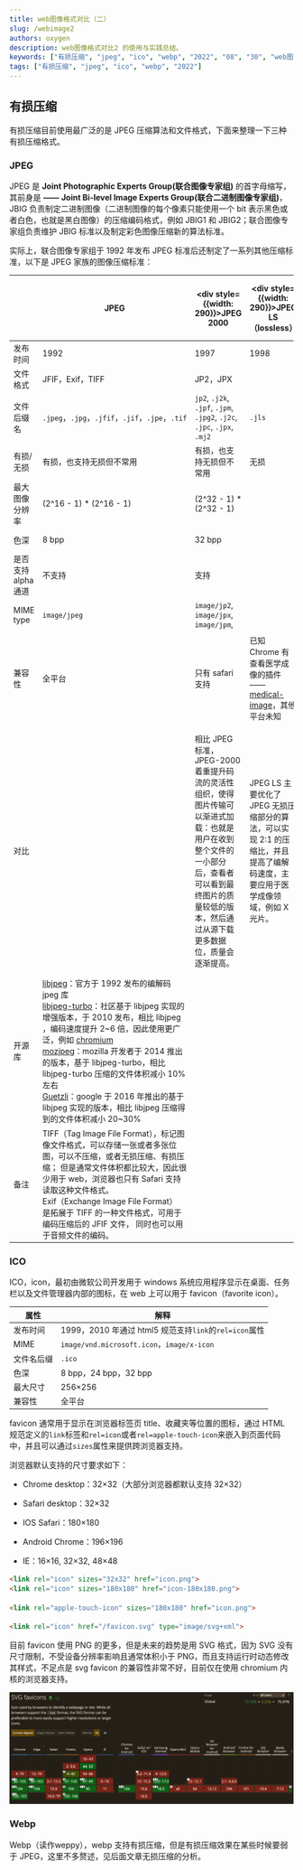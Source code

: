 ```yaml
---
title: web图像格式对比（二）
slug: /webimage2
authors: oxygen
description: web图像格式对比2 的使用与实践总结。
keywords: ["有损压缩", "jpeg", "ico", "webp", "2022", "08", "30", "web图像格式对比2"]
tags: ["有损压缩", "jpeg", "ico", "webp", "2022"]
---
```

## 有损压缩

有损压缩目前使用最广泛的是 JPEG 压缩算法和文件格式，下面来整理一下三种有损压缩格式。

<!--truncate-->

### JPEG

JPEG 是 **Joint Photographic Experts Group(联合图像专家组)** 的首字母缩写，其前身是 **——** **Joint Bi-level Image Experts Group(联合二进制图像专家组)**，JBIG 负责制定二进制图像（二进制图像的每个像素只能使用一个 bit 表示黑色或者白色，也就是黑白图像）的压缩编码格式，例如 JBIG1 和 JBIG2；联合图像专家组负责维护 JBIG 标准以及制定彩色图像压缩新的算法标准。

实际上，联合图像专家组于 1992 年发布 JPEG 标准后还制定了一系列其他压缩标准，以下是 JPEG 家族的图像压缩标准：

|                     | JPEG                                                         | <div style={{width: 290}}>JPEG 2000</div>                    | <div style={{width: 290}}>JPEG LS（lossless）</div>          | JPEG XR（extended range）                                    | JPEG XT（extended tone still image）     | <div style={{width: 290}}>JPEG XS（extended extra small）</div> | <div style={{width: 290}}>JPEG XL（extended longterm）</div> |
| ------------------- | ------------------------------------------------------------ | ------------------------------------------------------------ | ------------------------------------------------------------ | ------------------------------------------------------------ | ---------------------------------------- | ------------------------------------------------------------ | ------------------------------------------------------------ |
| 发布时间            | 1992                                                         | 1997                                                         | 1998                                                         | 2011                                                         | 2015                                     | 2019                                                         | 2022                                                         |
| 文件格式            | JFIF，Exif，TIFF                                             | JP2，JPX                                                     |                                                              | JXR                                                          | JFIF                                     | JXS                                                          | JXL                                                          |
| 文件后缀名          | `.jpeg`，`.jpg`，`.jfif`，`.jif`，`.jpe`，`.tif`             | `jp2`, `.j2k`, `.jpf`, `.jpm`, `.jpg2`, `.j2c`, `.jpc`, `.jpx`, `.mj2` | `.jls`                                                       | `.jxr`，`.hdp`，`.wdp `                                      | `.jpeg`，`.jpg`，`.jfif`，`.jif`，`.jpe` | `.jxs`                                                       | `.jxl`                                                       |
| 有损/无损           | 有损，也支持无损但不常用                                     | 有损，也支持无损但不常用                                     | 无损                                                         | 有损/无损                                                    | 无损                                     | 有损                                                         | 有损/无损                                                    |
| 最大图像分辨率      | (2^16 - 1) * (2^16 - 1)                                      | (2^32 - 1) * (2^32 - 1)                                      |                                                              |                                                              |                                          |                                                              | (2^30 - 1) * (2^30 - 1)                                      |
| 色深                | 8 bpp                                                        | 32 bpp                                                       |                                                              | 16 bpp                                                       | 8 bpp                                    | 16 bpp                                                       | 24 bpp，32 bpp                                               |
| 是否支持 alpha 通道 | 不支持                                                       | 支持                                                         |                                                              | 支持                                                         | 支持                                     | 支持                                                         | 支持                                                         |
| MIME type           | `image/jpeg`                                                 | `image/jp2`, `image/jpx`, `image/jpm`,                       |                                                              | `image/jxr`，`image/vnd.ms-photo`                            | `image/jpeg`                             | `image/jxsc`, `video/jxsv`                                   | `image/jxl`                                                  |
| 兼容性              | 全平台                                                       | 只有 safari 支持                                             | 已知 Chrome 有查看医学成像的插件 —— [medical-image](https://chrome.google.com/webstore/detail/dicom-medical-image-reade/phakdkeobphiapdoggpcdilgmjbepnfg?hl=ro)，其他平台未知 | 只有 IE 支持                                                 | 暂无平台使用                             | 暂无平台使用                                                 | 暂无平台支持，但是 chrome 和 firefox 从 90 版本进入测试阶段，可以开启实验性特性 |
| 对比                |                                                              | 相比 JPEG 标准，JPEG-2000 着重提升码流的灵活性组织，使得图片传输可以渐进式加载：也就是用户在收到整个文件的一小部分后，查看者可以看到最终图片的质量较低的版本，然后通过从源下载更多数据位，质量会逐渐提高。 | JPEG LS 主要优化了 JPEG 无损压缩部分的算法，可以实现 2:1 的压缩比，并且提高了编解码速度，主要应用于医学成像领域，例如 X 光片。 | 与 JPEG 相比，JPEG XR 文件格式支持更高的压缩比，以对具有同等质量的图像进行编码。 |                                          | JPEG XS 被称为视觉无损低延迟轻量级图像，主要适用于网络码流传输场景下的图像压缩，因为其具有超高速的编解码压缩算法和高达 10:1 的压缩比，同时其编码器可以根据带宽动态调整压缩比来完美匹配可用带宽，从而减少图像传输延迟时间。 | 目前被图像专家组纳入标准，旨在替代当前的 JPEG 压缩标准，有损压缩相比目前的 JPEG 可以减小约 60% 的体积，同时优化了高压缩比下的图像质量，无损压缩相比 PNG 减少 35% 的体积。 |
| 开源库              | [libjpeg](https://github.com/thorfdbg/libjpeg)：官方于 1992 发布的编解码 jpeg 库<br />[libjpeg-turbo](https://github.com/libjpeg-turbo/libjpeg-turbo)：社区基于 libjpeg 实现的增强版本，于 2010 发布，相比  libjpeg ，编码速度提升 2~6 倍，因此使用更广泛，例如 [chromium](https://chromium.googlesource.com/chromium/deps/libjpeg_turbo/)<br />[mozjpeg](https://github.com/mozilla/mozjpeg)：mozilla 开发者于 2014 推出的版本，基于 libjpeg-turbo，相比 libjpeg-turbo 压缩的文件体积减小 10% 左右<br />[Guetzli](https://github.com/google/guetzli)：google 于 2016 年推出的基于 libjpeg 实现的版本，相比 libjpeg 压缩得到的文件体积减小 20~30% |                                                              |                                                              |                                                              |                                          |                                                              |                                                              |
| 备注                | TIFF（Tag Image File Format），标记图像文件格式，可以存储一张或者多张位图，可以不压缩，或者无损压缩、有损压缩； 但是通常文件体积都比较大，因此很少用于 web，浏览器也只有 Safari 支持读取这种文件格式。<br />Exif（Exchange Image File Format） 是拓展于 TIFF 的一种文件格式，可用于编码压缩后的 JFIF 文件， 同时也可以用于音频文件的编码。 |                                                              |                                                              |                                                              |                                          |                                                              |                                                              |

### ICO

ICO，icon，最初由微软公司开发用于 windows 系统应用程序显示在桌面、任务栏以及文件管理器内部的图标，在 web 上可以用于 favicon（favorite icon）。

| 属性       | 解释                                                   |
| ---------- | ------------------------------------------------------ |
| 发布时间   | 1999，2010 年通过 html5 规范支持`link`的`rel=icon`属性 |
| MIME       | `image/vnd.microsoft.icon`，`image/x-icon`             |
| 文件名后缀 | `.ico`                                                 |
| 色深       | 8 bpp，24 bpp，32 bpp                                  |
| 最大尺寸   | 256×256                                                |
| 兼容性     | 全平台                                                 |

favicon 通常用于显示在浏览器标签页 title、收藏夹等位置的图标，通过 HTML 规范定义的`link`标签和`rel=icon`或者`rel=apple-touch-icon`来嵌入到页面代码中，并且可以通过`sizes`属性来提供跨浏览器支持。

浏览器默认支持的尺寸要求如下：

- Chrome desktop：32×32（大部分浏览器都默认支持 32×32）

- Safari desktop：32×32

- IOS Safari：180×180

- Android Chrome：196×196

- IE：16×16, 32×32, 48×48

```HTML
<link rel="icon" sizes="32x32" href="icon.png">
<link rel="icon" sizes="180x180" href="icon-180x180.png">

<link rel="apple-touch-icon" sizes="180x180" href="icon.png">

<link rel="icon" href="/favicon.svg" type="image/svg+xml">
```

目前 favicon 使用 PNG 的更多，但是未来的趋势是用 SVG 格式，因为 SVG 没有尺寸限制，不受设备分辨率影响且通常体积小于 PNG，而且支持运行时动态修改其样式，不足点是 svg favicon 的兼容性非常不好，目前仅在使用 chromium 内核的浏览器支持。

![image-20220830171340802](../public/images/image-20220830171340802.png)

### Webp

Webp（读作weppy），webp 支持有损压缩，但是有损压缩效果在某些时候要弱于 JPEG，这里不多赘述，见后面文章无损压缩的分析。